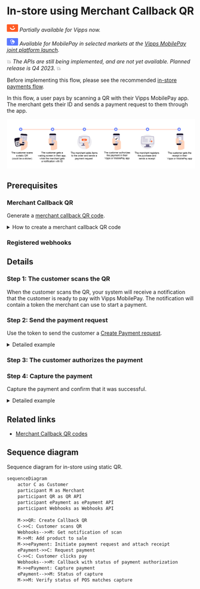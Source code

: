 <!-- START_METADATA
---
title: In-store using static QR flow
sidebar_label: In-store using static QR
sidebar_position: 150
hide_table_of_contents: false
pagination_next: null
pagination_prev: null
---

import REGISTERWEBHOOKQR from '../_common/_register_epayment_and_qr_webhook.md'
import AUTHORIZEPAYMENT from '../_common/_customer_authorizes_epayment.md'

END_METADATA -->

# In-store using Merchant Callback QR

![Vipps](../images/vipps.png) *Partially available for Vipps now.*

![MobilePay](../images/mp.png) *Available for MobilePay in selected markets at the [Vipps MobilePay joint platform launch](https://www.vippsmobilepay.com/#about).*

💥 *The APIs are still being implemented, and are not yet available. Planned release is Q4 2023.* 💥

Before implementing this flow, please see the recommended [in-store payments flow](../in-store/README.md).

In this flow, a user pays by scanning a QR with their Vipps MobilePay app.
The merchant gets their ID and sends a payment request to them through the app.

![User scans QR. Merchant gets ID and sends payment. User pays and gets receipt.](images/static_qr_at_pos.png)

## Prerequisites

### Merchant Callback QR

Generate a [merchant callback QR code](https://developer.vippsmobilepay.com/docs/APIs/qr-api/vipps-qr-api/#merchant-callback-qr-codes).

<details>
<summary>How to create a merchant callback QR code</summary>
<div>

The QR code contains a `Id` that connects it to a specific POS or cash register in your store.

Here is an example HTTP PUT:

[`PUT:/qr/v1/merchant-callback/{merchantQrId}`](https://developer.vippsmobilepay.com/api/qr/#operation/CreateMerchantRedirectQr)


```json
{
  "locationDescription": "pos_2345",
}
```

</div>
</details>

### Registered webhooks

<REGISTERWEBHOOKQR />


## Details


### Step 1: The customer scans the QR

When the customer scans the QR, your system will receive a notification that the customer is ready to pay with Vipps MobilePay.
The notification will contain a token the merchant can use to start a payment.

### Step 2: Send the payment request

Use the token to send the customer a
[Create Payment request](https://developer.vippsmobilepay.com/api/epayment/#tag/CreatePayments/operation/createPayment).

<details>
<summary>Detailed example</summary>
<div>

Specify `"userFlow": "WEB_REDIRECT"` to redirect the user to the app.

You may attach the receipt at this time.

Specify `"customerInteraction": "CUSTOMER_PRESENT"`.

Here is an example HTTP POST:

[`POST:/epayment/v1/payments`](https://developer.vippsmobilepay.com/api/epayment#tag/CreatePayments/operation/createPayment)

```json
{
  "amount": {
    "value": 10000,
    "currency": "NOK"
  },
  "paymentMethod": {
    "type": "WALLET"
  },
  "customer": {
    "token": "insert customerToken here"
  },
  "receipt":{
    "orderLines": [
      {
        "name": "socks",
        "id": "line_item_1",
        "totalAmount": 10000,
        "totalAmountExcludingTax": 8000,
        "totalTaxAmount": 2000,
        "taxPercentage": 25,
        "unitInfo": {
          "unitPrice": 4000,
          "quantity": "2",
          "quantityUnit": "PCS"
        },
      },
    ],
    "bottomLine": {
      "currency": "NOK",
      "posId": "pos_122"
    },
   "receiptNumber": "0527013501"
  },
  "reference": 2486791679658155992,
  "userFlow": "WEB_REDIRECT",
  "returnUrl": "http://example.com/redirect?reference=2486791679658155992",
  "paymentDescription": "Purchase of socks"
}

```

</div>
</details>

### Step 3: The customer authorizes the payment

<AUTHORIZEPAYMENT />

### Step 4: Capture the payment

Capture the payment and confirm that it was successful.

<details>
<summary>Detailed example</summary>
<div>

[`POST:/epayment/v1/payments/{reference}/capture`](/api/epayment/#tag/AdjustPayments/operation/capturePayment)

With body:

```json
{
  "modificationAmount": {
    "value": 10000,
    "currency": "NOK"
  }
}
```

</div>
</details>

## Related links

* [Merchant Callback QR codes](https://developer.vippsmobilepay.com/docs/APIs/qr-api/vipps-qr-api/#merchant-callback-qr-codes)

## Sequence diagram

Sequence diagram for in-store using static QR.

``` mermaid
sequenceDiagram
    actor C as Customer
    participant M as Merchant
    participant QR as QR API
    participant ePayment as ePayment API
    participant Webhooks as Webhooks API

    M->>QR: Create Callback QR
    C->>C: Customer scans QR
    Webhooks-->>M: Get notification of scan
    M->>M: Add product to sale
    M->>ePayment: Initiate payment request and attach receipt
    ePayment->>C: Request payment
    C->>C: Customer clicks pay
    Webhooks-->>M: Callback with status of payment authorization
    M->>ePayment: Capture payment
    ePayment-->>M: Status of capture
    M->>M: Verify status of POS matches capture
```
